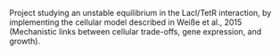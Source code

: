 Project studying an unstable equilibrium in the LacI/TetR interaction, by implementing the cellular model described in Weiße et al., 2015 (Mechanistic links between cellular trade-offs, gene expression, and growth).
